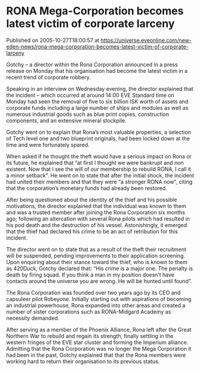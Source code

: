 # RONA Mega-Corporation becomes latest victim of corporate larceny
Published on 2005-10-27T18:00:57 at https://universe.eveonline.com/new-eden-news/rona-mega-corporation-becomes-latest-victim-of-corporate-larceny

Gotchy – a director within the Rona Corporation announced in a press release on Monday that his organisation had become the latest victim in a recent trend of corporate robbery.   
  
Speaking in an interview on Wednesday evening, the director explained that the incident – which occurred at around 14:00 EVE Standard time on Monday had seen the removal of five to six billion ISK worth of assets and corporate funds including a large number of ships and modules as well as numerous industrial goods such as blue print copies, construction components, and an extensive mineral stockpile.   
  
Gotchy went on to explain that Rona’s most valuable properties, a selection of Tech level one and two blueprint originals, had been locked down at the time and were fortunately spared.   
  
When asked if he thought the theft would have a serious impact on Rona or its future, he explained that “at first I thought we were bankrupt and non existent. Now that I see the will of our membership to rebuild RONA, I call it a minor setback”. He went on to state that after the initial shock, the incident had united their members and that they were “a stronger RONA now”, citing that the corporation’s monetary funds had already been restored.   
  
After being questioned about the identity of the thief and his possible motivations, the director explained that the individual was known to them and was a trusted member after joining the Rona Corporation six months ago; following an altercation with several Rona pilots which had resulted in his pod death and the destruction of his vessel. Astonishingly, it emerged that the thief had declared his crime to be an act of retribution for this incident.   
  
The director went on to state that as a result of the theft their recruitment will be suspended, pending improvements to their application screening. Upon enquiring about their stance toward the thief, who is known to them as 420Duck, Gotchy declared that: “His crime is a major one. The penalty is death by firing squad. If you think a man in my position doesn’t have contacts around the universe you are wrong. He will be hunted until found”.   
  
The Rona Corporation was founded over two years ago by its CEO and capsuleer pilot Robeyone. Initially starting out with aspirations of becoming an industrial powerhouse, Rona expanded into other areas and created a number of sister corporations such as RONA-Midgard Academy as necessity demanded.   
  
After serving as a member of the Phoenix Alliance, Rona left after the Great Northern War to rebuild and regain its strength, finally settling in the western fringes of the EVE star cluster and forming the Imperium alliance. Admitting that the Rona Corporation was no longer the Mega Corporation it had been in the past, Gotchy explained that that the Rona members were working hard to return their organisation to its previous status.
